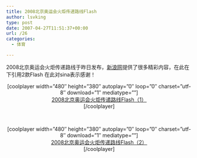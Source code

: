 ```yaml
---
title: 2008北京奥运会火炬传递路线Flash
author: lsvking
type: post
date: 2007-04-27T11:51:37+00:00
url: /26
categories:
  - 体育

---
```

2008北京奥运会火炬传递路线于昨日发布，[新浪网][1]提供了很多精彩内容，在此在下引用2款Flash 在此对sina表示感谢！

<p align="center">
  [coolplayer width=&#8221;480&#8243; height=&#8221;380&#8243; autoplay=&#8221;0&#8243; loop=&#8221;0&#8243; charset=&#8221;utf-8&#8243; download=&#8221;1&#8243; mediatype=&#8221;&#8221;]<br /> <a href="http://image2.sina.com.cn/ty/up/2007-04-26/U1468P6T64D31497F1322DT20070426222853.swf">2008北京奥运会火炬传递路线Flash（1）</a><br /> [/coolplayer]
</p>

<p align="center">
  &nbsp;
</p>

<p align="center">
  [coolplayer width=&#8221;480&#8243; height=&#8221;380&#8243; autoplay=&#8221;0&#8243; loop=&#8221;0&#8243; charset=&#8221;utf-8&#8243; download=&#8221;1&#8243; mediatype=&#8221;&#8221;]<br /> <a href="http://image2.sina.com.cn/2008/08torchrelay/U347P461T1D13F3DT20070427011017.swf">2008北京奥运会火炬传递路线Flash（2）</a><br /> [/coolplayer]
</p>

 [1]: http://2008.sina.com.cn/z/2008torch/